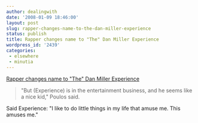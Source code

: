 ```yaml
---
author: dealingwith
date: '2008-01-09 18:46:00'
layout: post
slug: rapper-changes-name-to-the-dan-miller-experience
status: publish
title: Rapper changes name to "The" Dan Miller Experience
wordpress_id: '2439'
categories:
 - elsewhere
 - minutia
---
```


[Rapper changes name to "The" Dan Miller Experience][1]

> "But (Experience) is in the entertainment business, and he seems like a nice
kid," Poulos said.

Said Experience: "I like to do little things in my life that amuse me. This
amuses me."

   [1]: http://www.sun-sentinel.com/news/custom/fringe/chi-odd-name-change,0,1807832.story

